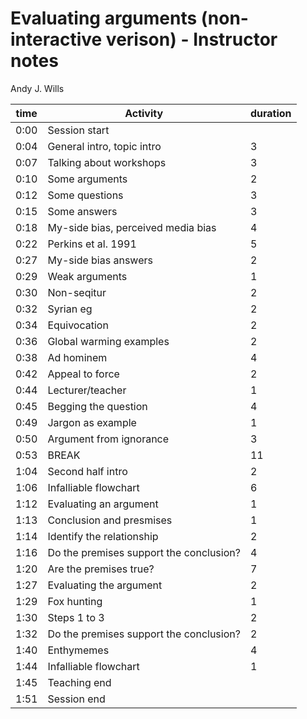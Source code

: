 # Evaluating arguments (non-interactive verison) - Instructor notes

Andy J. Wills

| time  | Activity | duration |
| ----- | -------- | -------- |
|  0:00 | Session start |  |
|  0:04 | General intro, topic intro | 3  |
|  0:07 | Talking about workshops | 3 |  
|  0:10 | Some arguments  | 2  |
|  0:12 | Some questions | 3 |
|  0:15 | Some answers | 3  |
|  0:18 | My-side bias, perceived media bias | 4 |
|  0:22 | Perkins et al. 1991 | 5  |
|  0:27 | My-side bias answers | 2  |
|  0:29 | Weak arguments | 1  |
|  0:30 | Non-seqitur | 2  |
|  0:32 | Syrian eg  | 2  |
|  0:34 | Equivocation | 2  |
|  0:36 | Global warming examples | 2  |
|  0:38 | Ad hominem | 4  |
|  0:42 | Appeal to force | 2  |
|  0:44 | Lecturer/teacher | 1  |
|  0:45 | Begging the question | 4 |
|  0:49 | Jargon as example | 1  |
|  0:50 | Argument from ignorance | 3  |
|  0:53 | BREAK | 11  |
|  1:04 | Second half intro | 2  |
|  1:06 | Infalliable flowchart | 6  |
|  1:12 | Evaluating an argument | 1  |
|  1:13 | Conclusion and presmises | 1  |
|  1:14 | Identify the relationship | 2  |
|  1:16 | Do the premises support the conclusion? | 4 |
|  1:20 | Are the premises true? | 7 |
|  1:27 | Evaluating the argument | 2 |
|  1:29 | Fox hunting | 1  |
|  1:30 | Steps 1 to 3 | 2 |
|  1:32 | Do the premises support the conclusion? | 2 |
|  1:40 | Enthymemes | 4  |
|  1:44 | Infalliable flowchart | 1  |
|  1:45 | Teaching end |  |
|  1:51 | Session end |  |  

